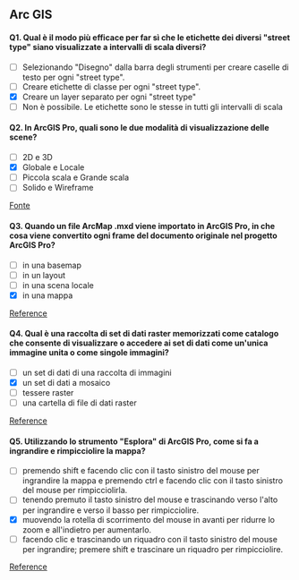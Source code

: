 ## Arc GIS

#### Q1. Qual è il modo più efficace per far sì che le etichette dei diversi "street type" siano visualizzate a intervalli di scala diversi?

- [ ] Selezionando "Disegno" dalla barra degli strumenti per creare caselle di testo per ogni "street type".
- [ ] Creare etichette di classe per ogni "street type".
- [x] Creare un layer separato per ogni "street type"
- [ ] Non è possibile. Le etichette sono le stesse in tutti gli intervalli di scala

#### Q2. In ArcGIS Pro, quali sono le due modalità di visualizzazione delle scene?

- [ ] 2D e 3D
- [x] Globale e Locale
- [ ] Piccola scala e Grande scala
- [ ] Solido e Wireframe

[Fonte](https://doc.arcgis.com/en/arcgis-online/create-maps/choose-global-local-scene.htm)

#### Q3. Quando un file ArcMap .mxd viene importato in ArcGIS Pro, in che cosa viene convertito ogni frame del documento originale nel progetto ArcGIS Pro?

- [ ] in una basemap
- [ ] in un layout
- [ ] in una scena locale
- [x] in una mappa

[Reference](https://pro.arcgis.com/en/pro-app/latest/get-started/migrate-content-to-arcgis-pro.htm#:~:text=Each%20data%20frame%20in%20an%20ArcMap%20document%20becomes%20a%20separate%20map%20in%20ArcGIS%20Pro.)

#### Q4. Qual è una raccolta di set di dati raster memorizzati come catalogo che consente di visualizzare o accedere ai set di dati come un'unica immagine unita o come singole immagini?

- [ ] un set di dati di una raccolta di immagini
- [x] un set di dati a mosaico
- [ ] tessere raster
- [ ] una cartella di file di dati raster

[Reference](https://desktop.arcgis.com/en/arcmap/10.7/manage-data/raster-and-images/how-raster-data-is-stored-and-managed.htm#:~:text=A%20mosaic%20dataset%20is%20a,size%20and%20number%20of%20datasets.)

#### Q5. Utilizzando lo strumento "Esplora" di ArcGIS Pro, come si fa a ingrandire e rimpicciolire la mappa?

- [ ] premendo shift e facendo clic con il tasto sinistro del mouse per ingrandire la mappa e premendo ctrl e facendo clic con il tasto sinistro del mouse per rimpicciolirla.
- [ ] tenendo premuto il tasto sinistro del mouse e trascinando verso l'alto per ingrandire e verso il basso per rimpicciolire.
- [x] muovendo la rotella di scorrimento del mouse in avanti per ridurre lo zoom e all'indietro per aumentarlo.
- [ ] facendo clic e trascinando un riquadro con il tasto sinistro del mouse per ingrandire; premere shift e trascinare un riquadro per rimpicciolire.

[Reference](https://pro.arcgis.com/en/pro-app/latest/help/mapping/navigation/navigation-in-arcgis-pro.htm#:~:text=Explore%20maps%20and%20scenes,-The%20default%20tool&text=%2C%20which%20is%20used%20to%20move,up%20or%20down%20to%20zoom.)
